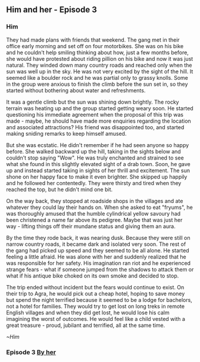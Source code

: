 ## Him and her - Episode 3

### Him

They had made plans with friends that weekend. The gang met in their office early morning and set off on four motorbikes. She was on his bike and he couldn't help smiling thinking about how, just a few months before, she would have protested about riding pillion on his bike and now it was just natural. They winded down many country roads and reached only when the sun was well up in the sky. He was not very excited by the sight of the hill. It seemed like a boulder rock and he was partial only to grassy knolls. Some in the group were anxious to finish the climb before the sun set in, so they started without bothering about water and refreshments.

It was a gentle climb but the sun was shining down brightly. The rocky terrain was heating up and the group started getting weary soon. He started questioning his immediate agreement when the proposal of this trip was made - maybe, he should have made more enquiries regarding the location and associated attractions? His friend was disappointed too, and started making sniding remarks to keep himself amused. 

But she was ecstatic. He didn't remember if he had seen anyone so happy before. She walked backward up the hill, taking in the sights below and couldn't stop saying "Wow". He was truly enchanted and strained to see what she found in this slightly elevated sight of a drab town. Soon, he gave up and instead started taking in sights of her thrill and excitement. The sun shone on her happy face to make it even brighter. She skipped up happily and he followed her contentedly. They were thirsty and tired when they reached the top, but he didn't mind one bit.

On the way back, they stopped at roadside shops in the villages and ate whatever they could lay their hands on. When she asked to eat "fryums", he was thoroughly amused that the humble cylindrical yellow savoury had been christened a name far above its pedigree. Maybe that was just her way - lifting things off their mundane status and giving them an aura. 

By the time they rode back, it was nearing dusk. Because they were still on narrow country roads, it became dark and isolated very soon. The rest of the gang had picked up speed and they seemed to be all alone. He started feeling a little afraid. He was alone with her and suddenly realized that he was responsible for her safety. His imagination ran riot and he experienced strange fears - what if someone jumped from the shadows to attack them or what  if his antique bike choked on its own smoke and decided to stop. 

The trip ended without incident but the fears would continue to exist. On their trip to Agra, he would pick out a cheap hotel, hoping to save money but spend the night terrified because it seemed to be a lodge for bachelors, not a hotel for families. They would try to get lost on long treks in remote English villages and when they did get lost, he would lose his calm imagining the worst of outcomes.  He would feel like a child vested with a great treasure - proud, jubilant and terrified, all at the same time. 


_~Him_

### Episode 3 [By her](her3.md)
